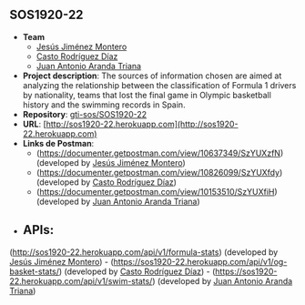 ## SOS1920-22

- **Team**
  - [Jesús Jiménez Montero](https://github.com/jesjimmon)
  - [Casto Rodríguez Díaz](https://github.com/CastoRod)
  - [Juan Antonio Aranda Triana](https://github.com/juantot9)
- **Project description**: The sources of information chosen are aimed at analyzing the relationship between the classification of Formula 1 drivers by nationality, teams that lost the final game in Olympic basketball history and the swimming records in Spain.
- **Repository**: [gti-sos/SOS1920-22](https://github.com/gti-sos/SOS1920-22)
- **URL**: [http://sos1920-22.herokuapp.com](http://sos1920-22.herokuapp.com)
-  **Links de Postman**:
    - (https://documenter.getpostman.com/view/10637349/SzYUXzfN) (developed by [Jesús Jiménez Montero](https://github.com/jesjimmon))
    - (https://documenter.getpostman.com/view/10826099/SzYUXfdy) (developed by [Casto Rodríguez Díaz](https://github.com/CastoRod))
    - (https://documenter.getpostman.com/view/10153510/SzYUXfiH) (developed by [Juan Antonio Aranda Triana](https://github.com/juantot9))
-  **APIs**:
    - 
(http://sos1920-22.herokuapp.com/api/v1/formula-stats) (developed by [Jesús Jiménez Montero](https://github.com/jesjimmon))
	-
(https://sos1920-22.herokuapp.com/api/v1/og-basket-stats/) (developed by [Casto Rodríguez Díaz](https://github.com/CastoRod))
	- 
(https://sos1920-22.herokuapp.com/api/v1/swim-stats/) (developed by [Juan Antonio Aranda Triana](https://github.com/juantot9))
